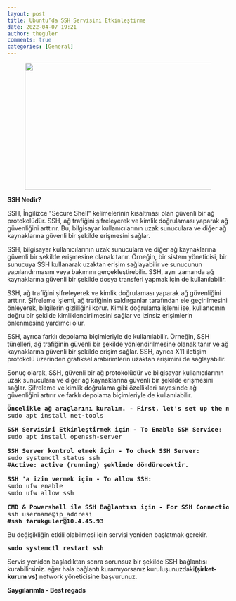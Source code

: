 ```yaml
---
layout: post
title: Ubuntu’da SSH Servisini Etkinleştirme
date: 2022-04-07 19:21
author: theguler
comments: true
categories: [General]
---
```

<!-- wp:image {"id":2571,"width":541,"height":288,"sizeSlug":"large","linkDestination":"none"} -->
<figure class="wp-block-image size-large is-resized"><img src="https://theguler.wordpress.com/wp-content/uploads/2022/04/ssh-connect.png?w=750" alt="" class="wp-image-2571" width="541" height="288" /></figure>
<!-- /wp:image -->

<!-- wp:paragraph -->
<p><strong>SSH Nedir?</strong></p>
<!-- /wp:paragraph -->

<!-- wp:paragraph -->
<p>SSH, İngilizce "Secure Shell" kelimelerinin kısaltması olan güvenli bir ağ protokolüdür. SSH, ağ trafiğini şifreleyerek ve kimlik doğrulaması yaparak ağ güvenliğini arttırır. Bu, bilgisayar kullanıcılarının uzak sunuculara ve diğer ağ kaynaklarına güvenli bir şekilde erişmesini sağlar.</p>
<!-- /wp:paragraph -->

<!-- wp:paragraph -->
<p>SSH, bilgisayar kullanıcılarının uzak sunuculara ve diğer ağ kaynaklarına güvenli bir şekilde erişmesine olanak tanır. Örneğin, bir sistem yöneticisi, bir sunucuya SSH kullanarak uzaktan erişim sağlayabilir ve sunucunun yapılandırmasını veya bakımını gerçekleştirebilir. SSH, aynı zamanda ağ kaynaklarına güvenli bir şekilde dosya transferi yapmak için de kullanılabilir.</p>
<!-- /wp:paragraph -->

<!-- wp:paragraph -->
<p>SSH, ağ trafiğini şifreleyerek ve kimlik doğrulaması yaparak ağ güvenliğini arttırır. Şifreleme işlemi, ağ trafiğinin saldırganlar tarafından ele geçirilmesini önleyerek, bilgilerin gizliliğini korur. Kimlik doğrulama işlemi ise, kullanıcının doğru bir şekilde kimliklendirilmesini sağlar ve izinsiz erişimlerin önlenmesine yardımcı olur.</p>
<!-- /wp:paragraph -->

<!-- wp:paragraph -->
<p>SSH, ayrıca farklı depolama biçimleriyle de kullanılabilir. Örneğin, SSH tünelleri, ağ trafiğinin güvenli bir şekilde yönlendirilmesine olanak tanır ve ağ kaynaklarına güvenli bir şekilde erişim sağlar. SSH, ayrıca X11 iletişim protokolü üzerinden grafiksel arabirimlerin uzaktan erişimini de sağlayabilir.</p>
<!-- /wp:paragraph -->

<!-- wp:paragraph -->
<p>Sonuç olarak, SSH, güvenli bir ağ protokolüdür ve bilgisayar kullanıcılarının uzak sunuculara ve diğer ağ kaynaklarına güvenli bir şekilde erişmesini sağlar. Şifreleme ve kimlik doğrulama gibi özellikleri sayesinde ağ güvenliğini artırır ve farklı depolama biçimleriyle de kullanılabilir.</p>
<!-- /wp:paragraph -->

<!-- wp:preformatted -->
<pre class="wp-block-preformatted"><strong>Öncelikle ağ araçlarını kuralım. - First, let's set up the network tools.</strong>
sudo apt install net-tools

<strong>SSH Servisini Etkinleştirmek için</strong> <strong>- To Enable SSH Service</strong>:
sudo apt install openssh-server

<strong>SSH Server kontrol etmek için</strong> <strong>- To check SSH Server:</strong>
sudo systemctl status ssh
<strong>#Active: active (running) şeklinde döndürecektir.</strong>

<strong>SSH 'a izin vermek için</strong> <strong>- To allow SSH:</strong>
sudo ufw enable
sudo ufw allow ssh

<strong>CMD &amp; Powershell ile SSH Bağlantısı için</strong> <strong>- For SSH Connection with CMD &amp; Powershell:</strong>
ssh username@ip_addresi
<strong>#ssh farukguler@10.4.45.93</strong></pre>
<!-- /wp:preformatted -->

<!-- wp:paragraph -->
<p>Bu değişikliğin etkili olabilmesi için servisi yeniden başlatmak gerekir.</p>
<!-- /wp:paragraph -->

<!-- wp:preformatted -->
<pre class="wp-block-preformatted"><strong>sudo systemctl restart ssh</strong></pre>
<!-- /wp:preformatted -->

<!-- wp:paragraph -->
<p>Servis yeniden başladıktan sonra sorunsuz bir şekilde SSH bağlantısı kurabilirsiniz. eğer hala bağlantı kuramıyorsanız kuruluşunuzdaki<strong>(şirket-kurum vs)</strong> network yöneticisine başvurunuz.</p>
<!-- /wp:paragraph -->

<!-- wp:paragraph -->
<p><strong>Saygılarımla - Best regads</strong></p>
<!-- /wp:paragraph -->
